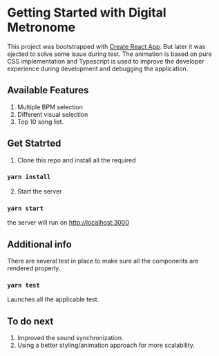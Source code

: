 # Getting Started with Digital Metronome

This project was bootstrapped with [Create React App](https://github.com/facebook/create-react-app). But later it was ejected to solve some issue during test. The animation is based on pure CSS implementation and Typescript is used to improve the developer experience during development and debugging the application.

## Available Features
1.  Multiple BPM selection
2. Different visual selection
3. Top 10 song list.

## Get Statrted
1. Clone this repo and install all the required
### `yarn install`

2. Start the server
### `yarn start`
the server will run on [http://localhost:3000](http://localhost:3000)


## Additional info
There are several test in place to make sure all the components are rendered properly.
### `yarn test`

Launches all the applicable test.

## To do next
1. Improved the sound synchronization.
2. Using a better styling/animation approach for more scalability.
